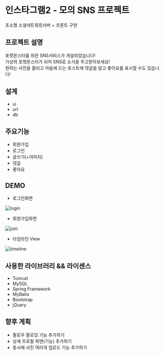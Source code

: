 # 인스타그램2 - 모의 SNS 프로젝트
초소형 소셜네트워킹서버 + 프론트 구현

프로젝트 설명
---------
포켓몬스터를 위한 SNS서비스가 개설되었습니다!  
가상의 포켓몬스터가 되어 SNS로 소식을 주고받아보세요!  
원하는 사진을 올리고 마음에 드는 포스트에 댓글을 달고 좋아요를 표시할 수도 있습니다!

설계
---
* ui
* url
* db

주요기능
------
* 회원가입
* 로그인
* 글쓰기(+이미지)
* 댓글
* 좋아요

DEMO
-----
* 로그인화면

![login](https://user-images.githubusercontent.com/83801879/132307309-fb5d15a8-3aed-481e-ac28-5d92942135a4.png)

* 회원가입화면

![join](https://user-images.githubusercontent.com/83801879/132307395-95d8b677-ecd8-46b3-8459-8ba2823af116.png)

* 타임라인 View

![timeline](https://user-images.githubusercontent.com/83801879/132307432-72dfc4c2-93c5-42ca-8101-0fa4d8b64dde.png)

사용한 라이브러리 && 라이센스
-----------------------
* Tomcat
* MySQL
* Spring Framework
* MyBatis
* Bootstrap
* jQuery

향후 계획
------
* 팔로우 팔로잉 기능 추가하기
* 상세 프로필 화면(기능) 추가하기
* 동시에 사진 여러개 업로드 기능 추가하기


